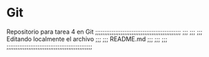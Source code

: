 # Git
Repositorio para tarea 4 en Git
;;;;;;;;;;;;;;;;;;;;;;;;;;;;;;;;;;;;;;;;;;;;;;;
;;;											                    ;;;
;;;		    Editando localmente el archivo	  ;;;
;;;				         README.md 			          ;;;
;;;										                    	;;;
;;;;;;;;;;;;;;;;;;;;;;;;;;;;;;;;;;;;;;;;;;;;;;;
